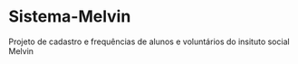 # Sistema-Melvin
Projeto de cadastro e frequências de alunos e voluntários do insituto social Melvin
